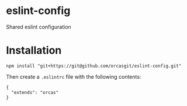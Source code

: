 # eslint-config
Shared eslint configuration

Installation
============

`npm install "git+https://git@github.com/orcasgit/eslint-config.git"`

Then create a `.eslintrc` file with the following contents:

```
{
  "extends": "orcas"
}
```
